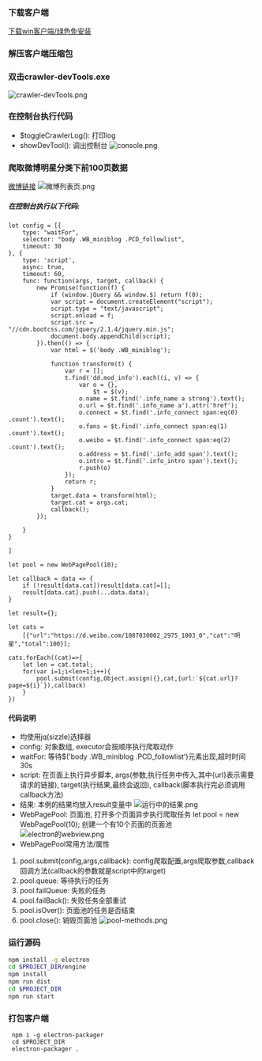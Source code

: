 ### 下载客户端
[下载win客户端/绿色免安装](https://github.com/AlreadyGo/crawler-client/releases)

### 解压客户端压缩包

### 双击crawler-devTools.exe
![crawler-devTools.png](https://alreadygo.github.io//images/crawler/crawler-devTools.png)

### 在控制台执行代码
- $toggleCrawlerLog(): 打印log
- showDevTool(): 调出控制台
![console.png](https://alreadygo.github.io//images/crawler/console.png)

### 爬取微博明星分类下前100页数据
[微博链接](https://d.weibo.com/1087030002_2975_1003_0#)
![微博列表页.png](https://alreadygo.github.io//images/crawler/微博列表页.png)
##### 在控制台执行以下代码:
```
let config = [{
    type: "waitFor",
    selector: "body .WB_miniblog .PCD_followlist",
    timeout: 30
}, {
    type: 'script',
    async: true,
    timeout: 60,
    func: function(args, target, callback) {
        new Promise(function(f) {
            if (window.jQuery && window.$) return f(0);
            var script = document.createElement("script");
            script.type = "text/javascript";
            script.onload = f;
            script.src = "//cdn.bootcss.com/jquery/2.1.4/jquery.min.js";
            document.body.appendChild(script);
        }).then(() => {
            var html = $('body .WB_miniblog');

            function transform(t) {
                var r = [];
                t.find('dd.mod_info').each((i, v) => {
                    var o = {},
                        $t = $(v);
                    o.name = $t.find('.info_name a strong').text();
                    o.url = $t.find('.info_name a').attr('href');
                    o.connect = $t.find('.info_connect span:eq(0) .count').text();
                    o.fans = $t.find('.info_connect span:eq(1) .count').text();
                    o.weibo = $t.find('.info_connect span:eq(2) .count').text();
                    o.address = $t.find('.info_add span').text();
                    o.intro = $t.find('.info_intro span').text();
                    r.push(o)
                });
                return r;
            }
            target.data = transform(html);
            target.cat = args.cat;
            callback();
        });

    }
}

]

let pool = new WebPagePool(10);

let callback = data => {
    if (!result[data.cat])result[data.cat]=[];
    result[data.cat].push(...data.data);
}

let result={};

let cats =
    [{"url":"https://d.weibo.com/1087030002_2975_1003_0","cat":"明星","total":100}];

cats.forEach((cat)=>{
    let len = cat.total;
    for(var i=1;i<len+1;i++){
        pool.submit(config,Object.assign({},cat,{url:`${cat.url}?page=${i}`}),callback)
    }
})
```

#### 代码说明
- 均使用jq(sizzle)选择器
- config: 对象数组, executor会按顺序执行爬取动作
- waitFor: 等待$('body .WB_miniblog .PCD_followlist')元素出现,超时时间30s
- script: 在页面上执行异步脚本, args(参数,执行任务中传入,其中{url}表示需要请求的链接), target(执行结果,最终会返回), callback(脚本执行完必须调用callback方法)
- 结果: 本例的结果均放入result变量中
![运行中的结果.png](https://alreadygo.github.io//images/crawler/运行中的结果.png)
- WebPagePool: 页面池, 打开多个页面异步执行爬取任务
let pool = new WebPagePool(10); 创建一个有10个页面的页面池
![electron的webview.png](https://alreadygo.github.io//images/crawler/electron的webview.png)
- WebPagePool常用方法/属性
1. pool.submit(config,args,callback): config爬取配置,args爬取参数,callback回调方法(callback的参数就是script中的target)
2. pool.queue: 等待执行的任务
3. pool.failQueue: 失败的任务
4. pool.failBack(): 失败任务全部重试
5. pool.isOver(): 页面池的任务是否结束
6. pool.close(): 销毁页面池
![pool-methods.png](https://alreadygo.github.io//images/crawler/pool-methods.png)

### 运行源码

``` bash
npm install -g electron
cd $PROJECT_DIR/engine
npm install
npm run dist
cd $PROJECT_DIR
npm run start
```

### 打包客户端

```
 npm i -g electron-packager
 cd $PROJECT_DIR
 electron-packager .
```
